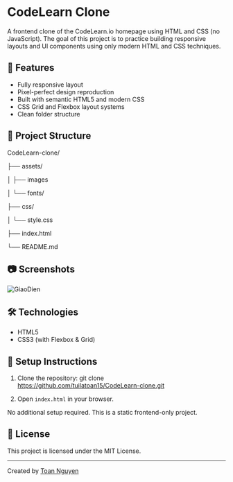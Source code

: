 
# CodeLearn Clone

A frontend clone of the CodeLearn.io homepage using HTML and CSS (no JavaScript). The goal of this project is to practice building responsive layouts and UI components using only modern HTML and CSS techniques.

## 🚀 Features

- Fully responsive layout
- Pixel-perfect design reproduction
- Built with semantic HTML5 and modern CSS
- CSS Grid and Flexbox layout systems
- Clean folder structure

## 📁 Project Structure

CodeLearn-clone/

├── assets/

│   ├── images

│   └── fonts/

├── css/

│   └── style.css

├── index.html

└── README.md

## 📷 Screenshots

![GiaoDien](https://github.com/tuilatoan15/CodeLearn-clone/blob/main/assets/images/demo.png)

## 🛠️ Technologies

- HTML5
- CSS3 (with Flexbox & Grid)

## 📌 Setup Instructions

1. Clone the repository:
git clone https://github.com/tuilatoan15/CodeLearn-clone.git

2. Open `index.html` in your browser.

No additional setup required. This is a static frontend-only project.

## 📄 License

This project is licensed under the MIT License.

---

Created by [Toan Nguyen](https://github.com/tuilatoan15)
